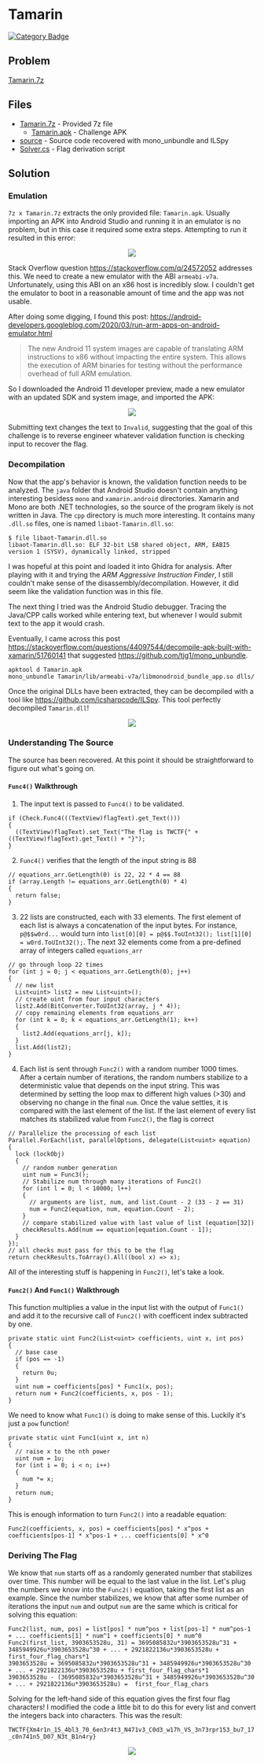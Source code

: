 # Tamarin
[![Category Badge](https://img.shields.io/badge/Category-Reverse-BrightGreen.svg)](https://shields.io/)
## Problem

[Tamarin.7z](./Tamarin.7z)

## Files

* [Tamarin.7z](./Tamarin.7z) - Provided 7z file
  - [Tamarin.apk](./Tamarin.apk) - Challenge APK
* [source](./source) - Source code recovered with mono_unbundle and ILSpy
* [Solver.cs](./Solver.cs) - Flag derivation script

## Solution

### Emulation

`7z x Tamarin.7z` extracts the only provided file: `Tamarin.apk`. Usually importing an APK into Android Studio and running it in an emulator is no problem, but in this case it required some extra steps. Attempting to run it resulted in this error:

<div align="center"><img src="images/abi.png"></div>

Stack Overflow question https://stackoverflow.com/q/24572052 addresses this. We need to create a new emulator with the ABI `armeabi-v7a`. Unfortunately, using this ABI on an x86 host is incredibly slow. I couldn't get the emulator to boot in a reasonable amount of time and the app was not usable. 

After doing some digging, I found this post: https://android-developers.googleblog.com/2020/03/run-arm-apps-on-android-emulator.html

> The new Android 11 system images are capable of translating ARM instructions to x86 without impacting the entire system. This allows the execution of ARM binaries for testing without the performance overhead of full ARM emulation.

So I downloaded the Android 11 developer preview, made a new emulator with an updated SDK and system image, and imported the APK:

<div align="center"><img src="images/app.png"></div>

Submitting text changes the text to `Invalid`, suggesting that the goal of this challenge is to reverse engineer whatever validation function is checking input to recover the flag.

### Decompilation

Now that the app's behavior is known, the validation function needs to be analyzed. The `java` folder that Android Studio doesn't contain anything interesting besidess `mono` and `xamarin.android` directories. Xamarin and Mono are both .NET technologies, so the source of the program likely is not written in Java. The `cpp` directory is much more interesting. It contains many `.dll.so` files, one is named `libaot-Tamarin.dll.so`:

```
$ file libaot-Tamarin.dll.so
libaot-Tamarin.dll.so: ELF 32-bit LSB shared object, ARM, EABI5 version 1 (SYSV), dynamically linked, stripped
```

I was hopeful at this point and loaded it into Ghidra for analysis. After playing with it and trying the *ARM Aggressive Instruction Finder*, I still couldn't make sense of the disassembly/decompilation. However, it did seem like the validation function was in this file. 

The next thing I tried was the Android Studio debugger. Tracing the Java/CPP calls worked while entering text, but whenever I would submit text to the app it would crash. 

Eventually, I came across this post https://stackoverflow.com/questions/44097544/decompile-apk-built-with-xamarin/51760141 that suggested https://github.com/tjg1/mono_unbundle. 

```
apktool d Tamarin.apk
mono_unbundle Tamarin/lib/armeabi-v7a/libmonodroid_bundle_app.so dlls/
```

Once the original DLLs have been extracted, they can be decompiled with a tool like https://github.com/icsharpcode/ILSpy. This tool perfectly decompiled `Tamarin.dll`!

<div align="center"><img src="images/decompile.png"></div>

### Understanding The Source

The source has been recovered. At this point it should be straightforward to figure out what's going on.

#### `Func4()` Walkthrough
1. The input text is passed to `Func4()` to be validated.
```
if (Check.Func4(((TextView)flagText).get_Text()))
{
  ((TextView)flagText).set_Text("The flag is TWCTF{" + ((TextView)flagText).get_Text() + "}");
}
```

2. `Func4()` verifies that the length of the input string is 88
```
// equations_arr.GetLength(0) is 22, 22 * 4 == 88
if (array.Length != equations_arr.GetLength(0) * 4)
{
  return false;
}
```

3. 22 lists are constructed, each with 33 elements. The first element of each list is always a concatenation of the input bytes. For instance, `p@$$w0rd...` would turn into `list[0][0] = p@$$.ToUInt32(); list[1][0] = w0rd.ToUInt32();`. The next 32 elements come from a pre-defined array of integers called `equations_arr`
```
// go through loop 22 times
for (int j = 0; j < equations_arr.GetLength(0); j++)
{
  // new list
  List<uint> list2 = new List<uint>();
  // create uint from four input characters
  list2.Add(BitConverter.ToUInt32(array, j * 4));
  // copy remaining elements from equations_arr
  for (int k = 0; k < equations_arr.GetLength(1); k++)
  {
    list2.Add(equations_arr[j, k]);
  }
  list.Add(list2);
}
```

4. Each list is sent through `Func2()` with a random number 1000 times. After a certain number of iterations, the random numbers stabilize to a deterministic value that depends on the input string. This was determined by setting the loop max to different high values (>30) and observing no change in the final `num`. Once the value settles, it is compared with the last element of the list. If the last element of every list matches its stabilized value from `Func2()`, the flag is correct
```
// Parallelize the processing of each list
Parallel.ForEach(list, parallelOptions, delegate(List<uint> equation)
{
  lock (lockObj)
  {
    // random number generation
    uint num = Func3();
    // Stabilize num through many iterations of Func2()
    for (int l = 0; l < 10000; l++)
    {
      // arguments are list, num, and list.Count - 2 (33 - 2 == 31)
      num = Func2(equation, num, equation.Count - 2);
    }
    // compare stabilized value with last value of list (equation[32])
    checkResults.Add(num == equation[equation.Count - 1]);
  }  
});
// all checks must pass for this to be the flag
return checkResults.ToArray().All((bool x) => x);
```

All of the interesting stuff is happening in `Func2()`, let's take a look.

#### `Func2()` And `Func1()` Walkthrough

This function multiplies a value in the input list with the output of `Func1()` and add it to the recursive call of `Func2()` with coefficent index subtracted by one. 
```
private static uint Func2(List<uint> coefficients, uint x, int pos)
{
  // base case
  if (pos == -1)
  {
    return 0u;
  }
  uint num = coefficients[pos] * Func1(x, pos);
  return num + Func2(coefficients, x, pos - 1);
}
```

We need to know what `Func1()` is doing to make sense of this. Luckily it's just a `pow` function!

```
private static uint Func1(uint x, int n)
{
  // raise x to the nth power
  uint num = 1u;
  for (int i = 0; i < n; i++)
  {
    num *= x;
  }
  return num;
}
```

This is enough information to turn `Func2()` into a readable equation:

`Func2(coefficients, x, pos) = coefficients[pos] * x^pos + coefficients[pos-1] * x^pos-1 + ... coefficients[0] * x^0`

### Deriving The Flag

We know that `num` starts off as a randomly generated number that stabilizes over time. This number will be equal to the last value in the list. Let's plug the numbers we know into the `Func2()` equation, taking the first list as an example. Since the number stabilizes, we know that after some number of iterations the input `num` and output `num` are the same which is critical for solving this equation:

```
Func2(list, num, pos) = list[pos] * num^pos + list[pos-1] * num^pos-1 + ... coefficients[1] * num^1 + coefficients[0] * num^0
Func2(first_list, 3903653528u, 31) = 3695085832u*3903653528u^31 + 3485949926u*3903653528u^30 + ... + 2921822136u*3903653528u + first_four_flag_chars*1
3903653528u = 3695085832u*3903653528u^31 + 3485949926u*3903653528u^30 + ... + 2921822136u*3903653528u + first_four_flag_chars*1
3903653528u - (3695085832u*3903653528u^31 + 3485949926u*3903653528u^30 + ... + 2921822136u*3903653528u) =  first_four_flag_chars
```

Solving for the left-hand side of this equation gives the first four flag characters! I modified the code a little bit to do this for every list and convert the integers back into characters. This was the result:

`TWCTF{Xm4r1n_15_4bl3_70_6en3r4t3_N471v3_C0d3_w17h_VS_3n73rpr153_bu7_17_c0n741n5_D07_N3t_B1n4ry}`

<div align="center"><img src="images/flag.png"></div>
